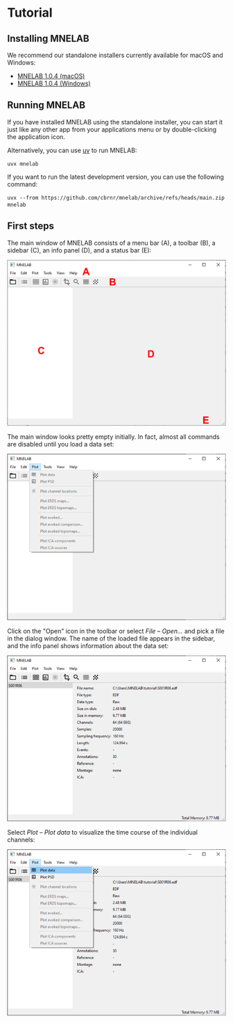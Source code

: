 # Tutorial

## Installing MNELAB

We recommend our standalone installers currently available for macOS and Windows:

- [MNELAB 1.0.4 (macOS)](https://github.com/cbrnr/mnelab/releases/download/v1.0.4/MNELAB-1.0.4.dmg)
- [MNELAB 1.0.4 (Windows)](https://github.com/cbrnr/mnelab/releases/download/v1.0.4/MNELAB-1.0.4.exe)


## Running MNELAB

If you have installed MNELAB using the standalone installer, you can start it just like any other app from your applications menu or by double-clicking the application icon.

Alternatively, you can use [uv](https://docs.astral.sh/uv/) to run MNELAB:

```
uvx mnelab
```

If you want to run the latest development version, you can use the following command:

```
uvx --from https://github.com/cbrnr/mnelab/archive/refs/heads/main.zip mnelab
```


## First steps

The main window of MNELAB consists of a menu bar (A), a toolbar (B), a sidebar (C), an info panel (D), and a status bar (E):

![empty window](images/empty_window.png)

The main window looks pretty empty initially. In fact, almost all commands are disabled until you load a data set:

![menu disabled](images/menu_disabled.png)

Click on the "Open" icon in the toolbar or select _File – Open..._ and pick a file in the dialog window.
The name of the loaded file appears in the sidebar, and the info panel shows information about the data set:

![file loaded](images/file_loaded.png)

Select _Plot – Plot data_ to visualize the time course of the individual channels:

![plot menu](images/plot_menu.png)
